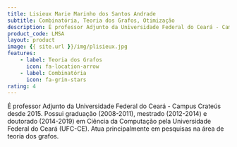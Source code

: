 ```yaml
---
title: Lisieux Marie Marinho dos Santos Andrade
subtitle: Combinatória, Teoria dos Grafos, Otimização
description: É professor Adjunto da Universidade Federal do Ceará - Campus Crateús desde 2015. Possui graduação (2008-2011), mestrado (2012-2014) e doutorado (2014-2019) em Ciência da Computação pela Universidade Federal do Ceará (UFC-CE). Atua principalmente em pesquisas na área de teoria dos grafos.
product_code: LMSA
layout: product
image: {{ site.url }}/img/plisieux.jpg
features:
    - label: Teoria dos Grafos
      icon: fa-location-arrow
    - label: Combinatória
      icon: fa-grin-stars
rating: 4
---
```


É professor Adjunto da Universidade Federal do Ceará - Campus Crateús desde 2015. Possui graduação (2008-2011), mestrado (2012-2014) e doutorado (2014-2019) em Ciência da Computação pela Universidade Federal do Ceará (UFC-CE). Atua principalmente em pesquisas na área de teoria dos grafos.
